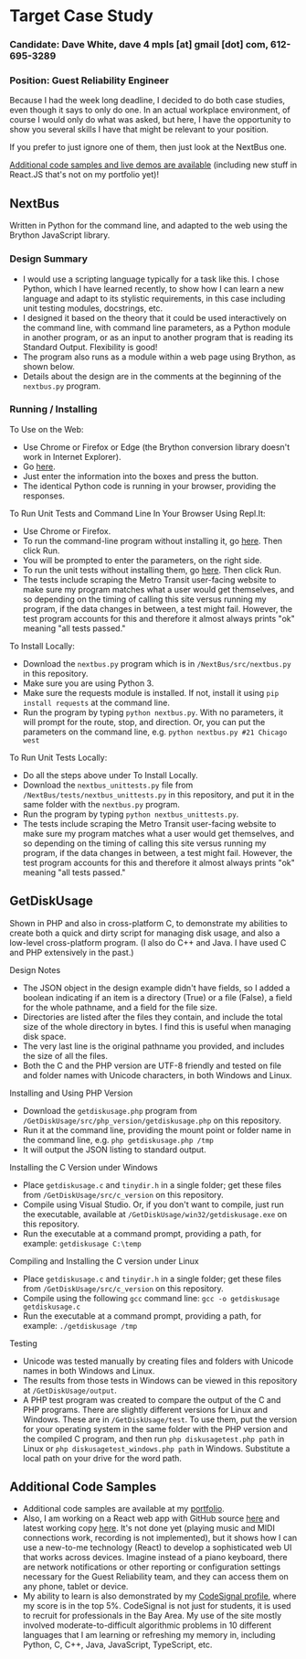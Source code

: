 # Target Case Study
### Candidate: Dave White, dave 4 mpls [at] gmail [dot] com, 612-695-3289
### Position: Guest Reliability Engineer

Because I had the week long deadline, I decided to do both case studies, even though it says to only do one.  In an actual workplace environment, of course I would only do what was asked, but here, I have the opportunity to show you several skills I have that might be relevant to your position.

If you prefer to just ignore one of them, then just look at the NextBus one.

[Additional code samples and live demos are available](#AdditionalCode) (including new stuff in React.JS that's not on my portfolio yet)!

## NextBus
Written in Python for the command line, and adapted to the web using the Brython JavaScript library.

### Design Summary
 * I would use a scripting language typically for a task like this.  I chose Python, which I have learned recently, to show how I can learn a new language and adapt to its stylistic requirements, in this case including unit testing modules, docstrings, etc.
 * I designed it based on the theory that it could be used interactively on the command line, with command line parameters, as a Python module in another program, or as an input to another program that is reading its Standard Output.  Flexibility is good!
 * The program also runs as a module within a web page using Brython, as shown below.
 * Details about the design are in the comments at the beginning of the `nextbus.py` program.

### Running / Installing
To Use on the Web:
 * Use Chrome or Firefox or Edge (the Brython conversion library doesn't work in Internet Explorer).
 * Go [here](https://www.davewhitesoftware.com/target/nextbus.htm).
 * Just enter the information into the boxes and press the button.  
 * The identical Python code is running in your browser, providing the responses.
 
To Run Unit Tests and Command Line In Your Browser Using Repl.It:
  * Use Chrome or Firefox.
  * To run the command-line program without installing it, go [here](https://repl.it/@dave4mpls/NextBus).  Then click Run.
  * You will be prompted to enter the parameters, on the right side.
  * To run the unit tests without installing them, go [here](https://repl.it/@dave4mpls/NextBusUnitTests).  Then click Run.
  * The tests include scraping the Metro Transit user-facing website to make sure my program matches what a user would get themselves, and so depending on the timing of calling this site versus running my program, if the data changes in between, a test might fail.  However, the test program accounts for this and therefore it almost always prints "ok" meaning "all tests passed."

To Install Locally:
 * Download the `nextbus.py` program which is in `/NextBus/src/nextbus.py` in this repository.
 * Make sure you are using Python 3.
 * Make sure the requests module is installed.  If not, install it using `pip install requests` at the command line.
 * Run the program by typing `python nextbus.py`.  With no parameters, it will prompt for the route, stop, and direction.  Or, you can put the parameters on the command line, e.g. `python nextbus.py #21 Chicago west`
 
 To Run Unit Tests Locally:
  * Do all the steps above under To Install Locally.
  * Download the `nextbus_unittests.py` file from `/NextBus/tests/nextbus_unittests.py` in this repository, and put it in the same folder with the `nextbus.py` program.
  * Run the program by typing `python nextbus_unittests.py`.  
  * The tests include scraping the Metro Transit user-facing website to make sure my program matches what a user would get themselves, and so depending on the timing of calling this site versus running my program, if the data changes in between, a test might fail.  However, the test program accounts for this and therefore it almost always prints "ok" meaning "all tests passed."

## GetDiskUsage
Shown in PHP and also in cross-platform C, to demonstrate my abilities to create both a quick and dirty script for managing disk usage, and also a low-level cross-platform program.  (I also do C++ and Java.  I have used C and PHP extensively in the past.)

Design Notes
 * The JSON object in the design example didn't have fields, so I added a boolean indicating if an item is a directory (True) or a file (False), a field for the whole pathname, and a field for the file size.
 * Directories are listed after the files they contain, and include the total size of the whole directory in bytes.  I find this is useful when managing disk space.
 * The very last line is the original pathname you provided, and includes the size of all the files.
 * Both the C and the PHP version are UTF-8 friendly and tested on file and folder names with Unicode characters, in both Windows and Linux.

Installing and Using PHP Version
 * Download the `getdiskusage.php` program from `/GetDiskUsage/src/php_version/getdiskusage.php` on this repository.
 * Run it at the command line, providing the mount point or folder name in the command line, e.g. `php getdiskusage.php /tmp`
 * It will output the JSON listing to standard output.

Installing the C Version under Windows
 * Place `getdiskusage.c` and `tinydir.h` in a single folder; get these files from `/GetDiskUsage/src/c_version` on this repository.
 * Compile using Visual Studio.  Or, if you don't want to compile, just run the executable, available at `/GetDiskUsage/win32/getdiskusage.exe` on this repository.
 * Run the executable at a command prompt, providing a path, for example: `getdiskusage C:\temp`

Compiling and Installing the C version under Linux
 * Place `getdiskusage.c` and `tinydir.h` in a single folder; get these files from `/GetDiskUsage/src/c_version` on this repository.
 * Compile using the following `gcc` command line: `gcc -o getdiskusage getdiskusage.c`
 * Run the executable at a command prompt, providing a path, for example: `./getdiskusage /tmp`

Testing
 * Unicode was tested manually by creating files and folders with Unicode names in both Windows and Linux.
 * The results from those tests in Windows can be viewed in this repository at `/GetDiskUsage/output`.  
 * A PHP test program was created to compare the output of the C and PHP programs.  There are slightly different versions for Linux and Windows.  These are in `/GetDiskUsage/test`.  To use them, put the version for your operating system in the same folder with the PHP version and the compiled C program, and then run `php diskusagetest.php path` in Linux or `php diskusagetest_windows.php path` in Windows.  Substitute a local path on your drive for the word path.
 
## <a name="AdditionalCode"></a>Additional Code Samples

* Additional code samples are available at my [portfolio](https://www.davewhitesoftware.com).
* Also, I am working on a React web app with GitHub source [here](https://www.github.com/dave4mpls/autoaccompany) and latest working copy [here](http://www.davewhitesoftware.com/autoaccompany).  It's not done yet (playing music and MIDI connections work, recording is not implemented), but it shows how I can use a new-to-me technology (React) to develop a sophisticated web UI that works across devices.  Imagine instead of a piano keyboard, there are network notifications or other reporting or configuration settings necessary for the Guest Reliability team, and they can access them on any phone, tablet or device.  
* My ability to learn is also demonstrated by my [CodeSignal profile](https://app.codesignal.com/profile/dave_w11), where my score is in the top 5%.  CodeSignal is not just for students, it is used to recruit for professionals in the Bay Area.  My use of the site mostly involved moderate-to-difficult algorithmic problems in 10 different languages that I am learning or refreshing my memory in, including Python, C, C++, Java, JavaScript, TypeScript, etc.


